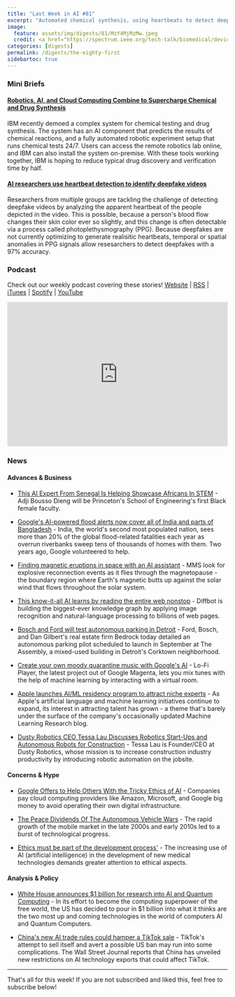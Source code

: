 ```yaml
---
title: "Last Week in AI #81"
excerpt: "Automated chemical synthesis, using heartbeats to detect deepfakes, and more!"
image: 
  feature: assets/img/digests/81/MzY4MjMzMw.jpeg
  credit: <a href="https://spectrum.ieee.org/tech-talk/biomedical/devices/robotics-ai-and-cloud-computing-combine-to-supercharge-chemical-and-drug-synthesis"> IBM via IEEE Spectrum </a>
categories: [digests]
permalink: /digests/the-eighty-first
sidebartoc: true
---
```


### Mini Briefs

#### [Robotics, AI, and Cloud Computing Combine to Supercharge Chemical and Drug Synthesis](https://spectrum.ieee.org/tech-talk/biomedical/devices/robotics-ai-and-cloud-computing-combine-to-supercharge-chemical-and-drug-synthesis)

IBM recently demoed a complex system for chemical testing and drug synthesis.
The system has an AI component that predicts the results of chemical reactions, and a fully automated robotic experiment setup that runs chemical tests 24/7.
Users can access the remote robotics lab online, and IBM can also install the system on-premise.
With these tools working together, IBM is hoping to reduce typical drug discovery and verification time by half.

#### [AI researchers use heartbeat detection to identify deepfake videos](https://venturebeat.com/2020/09/03/ai-researchers-use-heartbeat-detection-to-identify-deepfake-videos/)

Researchers from multiple groups are tackling the challenge of detecting deepfake videos by analyzing the apparent heartbeat of the people depicted in the video.
This is possible, because a person's blood flow changes their skin color ever so slightly, and this change is often detectable via a process called photoplethysmography (PPG).
Because deepfakes are not currently optimizing to generate realisitic heartbeats, temporal or spatial anomalies in PPG signals allow resesarchers to detect deepfakes with a 97% accuracy. 

### Podcast

Check out our weekly podcast covering these stories!
[Website](https://aitalk.podbean.com) \|
[RSS](https://feed.podbean.com/aitalk/feed.xml) \| 
[iTunes](https://podcasts.apple.com/us/podcast/lets-talk-ai/id1502782720) \|
[Spotify](https://open.spotify.com/show/17HiNdxcoKJLLNibIAyUch) \| 
[YouTube](https://www.youtube.com/channel/UCKARTq-t5SPMzwtft8FWwnA)

<iframe title="Let's Talk AI" id="multi_iframe" class="podcast_embed"
 src="https://www.podbean.com/media/player/multi?playlist=http%3A%2F%2Fplaylist.podbean.com%2F7703921%2Fplaylist_multi.xml&vjs=1&kdsowie31j4k1jlf913=4975ccdd28d39e38bf5a1ccaf0c6ca4337fa996b&size=430&skin=9&episode_list_bg=%23ffffff&bg_left=%23000000&bg_mid=%230c5056&bg_right=%232a1844&podcast_title_color=%23c4c4c4&episode_title_color=%23ffffff&auto=0&share=1&fonts=Helvetica&download=0&rtl=0&show_playlist_recent_number=10&pbad=1" 
 scrolling="yes" allowfullscreen="" width="100%" height="330" frameborder="0"></iframe>

### News
#### Advances & Business

* [This AI Expert From Senegal Is Helping Showcase Africans In STEM](https://www.forbes.com/sites/andrewwight/2020/08/30/this-ai-expert-from-senegal-is-helping-showcase-africans-in-stem/) - Adji Bousso Dieng will be Princeton's School of Engineering's first Black female faculty.

* [Google's AI-powered flood alerts now cover all of India and parts of Bangladesh](https://techcrunch.com/2020/09/01/googles-ai-powered-flood-alerts-now-cover-all-of-india-and-parts-of-bangladesh/) - India, the world's second most populated nation, sees more than 20% of the global flood-related fatalities each year as overrun riverbanks sweep tens of thousands of homes with them. Two years ago, Google volunteered to help.

* [Finding magnetic eruptions in space with an AI assistant](https://phys.org/news/2020-09-magnetic-eruptions-space-ai.html) - MMS look for explosive reconnection events as it flies through the magnetopause - the boundary region where Earth's magnetic butts up against the solar wind that flows throughout the solar system.

* [This know-it-all AI learns by reading the entire web nonstop](https://www.technologyreview.com/2020/09/04/1008156/knowledge-graph-ai-reads-web-machine-learning-natural-language-processing/) - Diffbot is building the biggest-ever knowledge graph by applying image recognition and natural-language processing to billions of web pages.

* [Bosch and Ford will test autonomous parking in Detroit](https://venturebeat.com/2020/08/26/bosch-and-ford-will-test-autonomous-parking-in-detroit/) - Ford, Bosch, and Dan Gilbert's real estate firm Bedrock today detailed an autonomous parking pilot scheduled to launch in September at The Assembly, a mixed-used building in Detroit's Corktown neighborhood.

* [Create your own moody quarantine music with Google's AI](https://www.technologyreview.com/2020/09/04/1008151/google-ai-machine-learning-quarantine-music/) - Lo-Fi Player, the latest project out of Google Magenta, lets you mix tunes with the help of machine learning by interacting with a virtual room.

* [Apple launches AI/ML residency program to attract niche experts](https://venturebeat.com/2020/08/28/apple-launches-ai-ml-residency-program-to-attract-niche-experts/) - As Apple's artificial language and machine learning initiatives continue to expand, its interest in attracting talent has grown - a theme that's barely under the surface of the company's occasionally updated Machine Learning Research blog.

* [Dusty Robotics CEO Tessa Lau Discusses Robotics Start-Ups and Autonomous Robots for Construction](https://www.roboticsbusinessreview.com/interview/dusty-robotics-ceo-tessa-lau-discusses-robotics-start-ups-and-autonomous-robots-for-construction/) - Tessa Lau is Founder/CEO at Dusty Robotics, whose mission is to increase construction industry productivity by introducing robotic automation on the jobsite.

#### Concerns & Hype

* [Google Offers to Help Others With the Tricky Ethics of AI](https://www.wired.com/story/google-help-others-tricky-ethics-ai/) - Companies pay cloud computing providers like Amazon, Microsoft, and Google big money to avoid operating their own digital infrastructure.

* [The Peace Dividends Of The Autonomous Vehicle Wars](https://www.forbes.com/sites/robtoews/2020/08/30/the-peace-dividends-of-the-autonomous-vehicle-wars/) - The rapid growth of the mobile market in the late 2000s and early 2010s led to a burst of technological progress.

* [Ethics must be part of the development process'](https://www.sciencedaily.com/releases/2020/09/200901112221.htm) - The increasing use of AI (artificial intelligence) in the development of new medical technologies demands greater attention to ethical aspects.

#### Analysis & Policy

* [White House announces $1 billion for research into AI and Quantum Computing](https://thetechportal.com/2020/08/26/white-house-announces-1-billion-for-research-into-ai-and-quantum-computing/) - In its effort to become the computing superpower of the free world, the US has decided to pour in $1 billion into what it thinks are the two most up and coming technologies in the world of computers AI and Quantum Computers.

* [China's new AI trade rules could hamper a TikTok sale](https://www.engadget.com/china-ai-export-limits-may-hamper-tiktok-172639213.html) - TikTok's attempt to sell itself and avert a possible US ban may run into some complications. The Wall Street Journal reports that China has unveiled new restrictions on AI technology exports that could affect TikTok.

<hr>

That's all for this week! If you are not subscribed and liked this, feel free to subscribe below!
